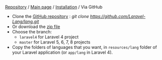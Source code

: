 [Repository](https://github.com/Laravel-Lang/lang) / [Main page](../index.md) / [Installation](../index.md) / Via GitHub

* Clone the [GitHub repository](https://github.com/Laravel-Lang/lang/) : *git clone https://github.com/Laravel-Lang/lang.git*
* Or download the [zip file](https://github.com/Laravel-Lang/lang/archive/master.zip)
* Choose the branch:
    * `laravel4` for Laravel 4 project
    * `master` for Laravel 5, 6, 7, 8 projects
* Copy the folders of languages that you want, in `resources/lang` folder of your Laravel application (or `app/lang` in Laravel 4).
